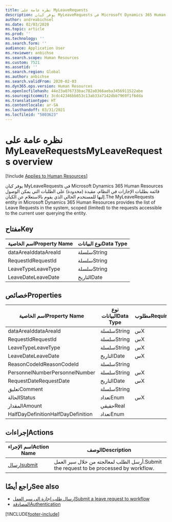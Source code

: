 ```yaml
---
title: نظره عامة على MyLeaveRequests
description: يوفر كيان MyLeaveRequests في Microsoft Dynamics 365 Human Resources قائمة بطلبات الإجازات في النظام، مقيدة (محدودة) على الطلبات التي يمكن الوصول إليها للمستخدم الحالي الذي يقوم بالاستعلام عن الكيان.
author: andreabichsel
ms.date: 02/03/2020
ms.topic: article
ms.prod: ''
ms.technology: ''
ms.search.form: ''
audience: Application User
ms.reviewer: anbichse
ms.search.scope: Human Resources
ms.custom: 7521
ms.assetid: ''
ms.search.region: Global
ms.author: anbichse
ms.search.validFrom: 2020-02-03
ms.dyn365.ops.version: Human Resources
ms.openlocfilehash: 44e23a076733bac782a0366aeba3456911522abe
ms.sourcegitcommit: 3cdc42346bb653c13ab33a7142dbb7969f1f6dda
ms.translationtype: HT
ms.contentlocale: ar-SA
ms.lasthandoff: 03/31/2021
ms.locfileid: "5803623"
---
```

# <a name="myleaverequests-overview"></a><span data-ttu-id="f50c0-103">نظره عامة على MyLeaveRequests</span><span class="sxs-lookup"><span data-stu-id="f50c0-103">MyLeaveRequests overview</span></span>

[!include [Applies to Human Resources](../includes/applies-to-hr.md)]

<span data-ttu-id="f50c0-104">يوفر كيان MyLeaveRequests في Microsoft Dynamics 365 Human Resources قائمة بطلبات الإجازات في النظام، مقيدة (محدودة) على الطلبات التي يمكن الوصول إليها للمستخدم الحالي الذي يقوم بالاستعلام عن الكيان.</span><span class="sxs-lookup"><span data-stu-id="f50c0-104">The MyLeaveRequests entity in Microsoft Dynamics 365 Human Resources provides the list of Leave Requests in the system, scoped (limited) to the requests accessible to the current user querying the entity.</span></span>

## <a name="key"></a><span data-ttu-id="f50c0-105">مفتاح</span><span class="sxs-lookup"><span data-stu-id="f50c0-105">Key</span></span>

  | <span data-ttu-id="f50c0-106">اسم الخاصية</span><span class="sxs-lookup"><span data-stu-id="f50c0-106">Property Name</span></span> | <span data-ttu-id="f50c0-107">نوع البيانات</span><span class="sxs-lookup"><span data-stu-id="f50c0-107">Data Type</span></span> |
  |---------------|-----------|
  | <span data-ttu-id="f50c0-108">dataAreaId</span><span class="sxs-lookup"><span data-stu-id="f50c0-108">dataAreaId</span></span>    | <span data-ttu-id="f50c0-109">سلسلة</span><span class="sxs-lookup"><span data-stu-id="f50c0-109">String</span></span>    |
  | <span data-ttu-id="f50c0-110">RequestId</span><span class="sxs-lookup"><span data-stu-id="f50c0-110">RequestId</span></span>     | <span data-ttu-id="f50c0-111">سلسلة</span><span class="sxs-lookup"><span data-stu-id="f50c0-111">String</span></span>    |
  | <span data-ttu-id="f50c0-112">LeaveType</span><span class="sxs-lookup"><span data-stu-id="f50c0-112">LeaveType</span></span>     | <span data-ttu-id="f50c0-113">سلسلة</span><span class="sxs-lookup"><span data-stu-id="f50c0-113">String</span></span>    |
  | <span data-ttu-id="f50c0-114">LeaveDate</span><span class="sxs-lookup"><span data-stu-id="f50c0-114">LeaveDate</span></span>     | <span data-ttu-id="f50c0-115">التاريخ</span><span class="sxs-lookup"><span data-stu-id="f50c0-115">Date</span></span>      |
  
## <a name="properties"></a><span data-ttu-id="f50c0-116">خصائص</span><span class="sxs-lookup"><span data-stu-id="f50c0-116">Properties</span></span>

  | <span data-ttu-id="f50c0-117">اسم الخاصية</span><span class="sxs-lookup"><span data-stu-id="f50c0-117">Property Name</span></span>     | <span data-ttu-id="f50c0-118">نوع البيانات</span><span class="sxs-lookup"><span data-stu-id="f50c0-118">Data Type</span></span> | <span data-ttu-id="f50c0-119">مطلوب</span><span class="sxs-lookup"><span data-stu-id="f50c0-119">Required</span></span> |
  |-------------------|-----------|----------|
  | <span data-ttu-id="f50c0-120">dataAreaId</span><span class="sxs-lookup"><span data-stu-id="f50c0-120">dataAreaId</span></span>        | <span data-ttu-id="f50c0-121">سلسلة</span><span class="sxs-lookup"><span data-stu-id="f50c0-121">String</span></span>    | <span data-ttu-id="f50c0-122">س</span><span class="sxs-lookup"><span data-stu-id="f50c0-122">X</span></span>        |
  | <span data-ttu-id="f50c0-123">RequestId</span><span class="sxs-lookup"><span data-stu-id="f50c0-123">RequestId</span></span>         | <span data-ttu-id="f50c0-124">سلسلة</span><span class="sxs-lookup"><span data-stu-id="f50c0-124">String</span></span>    | <span data-ttu-id="f50c0-125">س</span><span class="sxs-lookup"><span data-stu-id="f50c0-125">X</span></span>        |
  | <span data-ttu-id="f50c0-126">LeaveType</span><span class="sxs-lookup"><span data-stu-id="f50c0-126">LeaveType</span></span>         | <span data-ttu-id="f50c0-127">سلسلة</span><span class="sxs-lookup"><span data-stu-id="f50c0-127">String</span></span>    | <span data-ttu-id="f50c0-128">س</span><span class="sxs-lookup"><span data-stu-id="f50c0-128">X</span></span>        |
  | <span data-ttu-id="f50c0-129">LeaveDate</span><span class="sxs-lookup"><span data-stu-id="f50c0-129">LeaveDate</span></span>         | <span data-ttu-id="f50c0-130">التاريخ</span><span class="sxs-lookup"><span data-stu-id="f50c0-130">Date</span></span>      | <span data-ttu-id="f50c0-131">س</span><span class="sxs-lookup"><span data-stu-id="f50c0-131">X</span></span>        |
  | <span data-ttu-id="f50c0-132">ReasonCodeId</span><span class="sxs-lookup"><span data-stu-id="f50c0-132">ReasonCodeId</span></span>      | <span data-ttu-id="f50c0-133">سلسلة</span><span class="sxs-lookup"><span data-stu-id="f50c0-133">String</span></span>    |          |
  | <span data-ttu-id="f50c0-134">PersonnelNumber</span><span class="sxs-lookup"><span data-stu-id="f50c0-134">PersonnelNumber</span></span>   | <span data-ttu-id="f50c0-135">سلسلة</span><span class="sxs-lookup"><span data-stu-id="f50c0-135">String</span></span>    | <span data-ttu-id="f50c0-136">س</span><span class="sxs-lookup"><span data-stu-id="f50c0-136">X</span></span>        |
  | <span data-ttu-id="f50c0-137">RequestDate</span><span class="sxs-lookup"><span data-stu-id="f50c0-137">RequestDate</span></span>       | <span data-ttu-id="f50c0-138">التاريخ</span><span class="sxs-lookup"><span data-stu-id="f50c0-138">Date</span></span>      | <span data-ttu-id="f50c0-139">س</span><span class="sxs-lookup"><span data-stu-id="f50c0-139">X</span></span>        |
  | <span data-ttu-id="f50c0-140">تعليق</span><span class="sxs-lookup"><span data-stu-id="f50c0-140">Comment</span></span>           | <span data-ttu-id="f50c0-141">سلسلة</span><span class="sxs-lookup"><span data-stu-id="f50c0-141">String</span></span>    |          |
  | <span data-ttu-id="f50c0-142">الحالة</span><span class="sxs-lookup"><span data-stu-id="f50c0-142">Status</span></span>            | <span data-ttu-id="f50c0-143">تعداد</span><span class="sxs-lookup"><span data-stu-id="f50c0-143">Enum</span></span>      | <span data-ttu-id="f50c0-144">س</span><span class="sxs-lookup"><span data-stu-id="f50c0-144">X</span></span>        |
  | <span data-ttu-id="f50c0-145">‏‏المقدار</span><span class="sxs-lookup"><span data-stu-id="f50c0-145">Amount</span></span>            | <span data-ttu-id="f50c0-146">حقيقي</span><span class="sxs-lookup"><span data-stu-id="f50c0-146">Real</span></span>      |          |
  | <span data-ttu-id="f50c0-147">HalfDayDefinition</span><span class="sxs-lookup"><span data-stu-id="f50c0-147">HalfDayDefinition</span></span> | <span data-ttu-id="f50c0-148">تعداد</span><span class="sxs-lookup"><span data-stu-id="f50c0-148">Enum</span></span>      |          |

## <a name="actions"></a><span data-ttu-id="f50c0-149">إجراءات</span><span class="sxs-lookup"><span data-stu-id="f50c0-149">Actions</span></span>

 | <span data-ttu-id="f50c0-150">اسم الإجراء</span><span class="sxs-lookup"><span data-stu-id="f50c0-150">Action Name</span></span>                               | <span data-ttu-id="f50c0-151">‏‏الوصف</span><span class="sxs-lookup"><span data-stu-id="f50c0-151">Description</span></span>                                     |
 |-------------------------------------------|-------------------------------------------------|
 | [<span data-ttu-id="f50c0-152">إرسال</span><span class="sxs-lookup"><span data-stu-id="f50c0-152">submit</span></span>](hr-developer-api-myleaverequests-submit.md)   | <span data-ttu-id="f50c0-153">أرسل الطلب لمعالجته من خلال سير العمل.</span><span class="sxs-lookup"><span data-stu-id="f50c0-153">Submit the request to be processed by workflow.</span></span> |

## <a name="see-also"></a><span data-ttu-id="f50c0-154">راجع أيضًا</span><span class="sxs-lookup"><span data-stu-id="f50c0-154">See also</span></span>

- [<span data-ttu-id="f50c0-155">إرسال طلب إجازة إلى سير العمل</span><span class="sxs-lookup"><span data-stu-id="f50c0-155">Submit a leave request to workflow</span></span>](hr-developer-api-myleaverequests-submit.md)
- [<span data-ttu-id="f50c0-156">المصادقة</span><span class="sxs-lookup"><span data-stu-id="f50c0-156">Authentication</span></span>](hr-developer-api-authentication.md)

[!INCLUDE[footer-include](../includes/footer-banner.md)]
